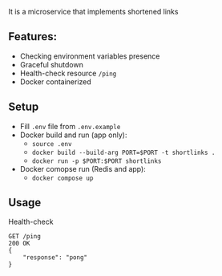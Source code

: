 It is a microservice that implements shortened links

## Features:

- Checking environment variables presence
- Graceful shutdown
- Health-check resource `/ping`
- Docker containerized

## Setup
- Fill `.env` file from `.env.example`
- Docker build and run (app only):
    - `source .env`
    - `docker build --build-arg PORT=$PORT -t shortlinks .`
    - `docker run -p $PORT:$PORT shortlinks`
- Docker comopse run (Redis and app):
    - `docker compose up`

## Usage
Health-check

```
GET /ping
200 OK
{
    "response": "pong"
}
```

